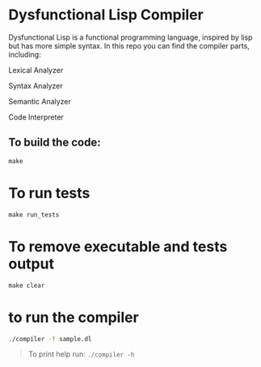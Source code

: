 # Dysfunctional Lisp Compiler

Dysfunctional Lisp is a functional programming language, inspired by lisp but has more simple syntax.
In this repo you can find the compiler parts, including:

Lexical Analyzer

Syntax Analyzer

Semantic Analyzer

Code Interpreter

## To build the code:
```make```

# To run tests
```make run_tests```

# To remove executable and tests output
```make clear```

# to run the compiler
```bash 
./compiler -f sample.dl
```
> To print help run: ```./compiler -h```
